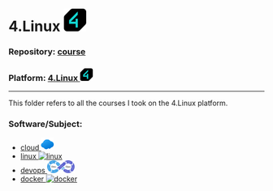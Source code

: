 # 4.Linux   <img src="https://github.com/PedroHeeger/main/blob/main/0-aux/logos/plataforma/4.linux.png" alt="4.linux" width="auto" height="45">

### Repository: [course](../)
### Platform: <a href="./">4.Linux   <img src="https://github.com/PedroHeeger/main/blob/main/0-aux/logos/plataforma/4.linux.png" alt="4.linux" width="auto" height="25"></a>

---

This folder refers to all the courses I took on the 4.Linux platform.

### Software/Subject:
- <a href="./cloud">cloud <img src="https://github.com/PedroHeeger/main/blob/main/0-aux/logos/content/cloud.png" alt="cloud" width="auto" height="25"></a>
- <a href="./linux">linux <img src="https://cdn.jsdelivr.net/gh/devicons/devicon/icons/linux/linux-original.svg" alt="linux" width="auto" height="25"></a>
- <a href="./devops">devops <img src="https://github.com/PedroHeeger/main/blob/main/0-aux/logos/content/devops.png" alt="devops" width="auto" height="25"></a>
- <a href="./docker">docker <img src="https://cdn.jsdelivr.net/gh/devicons/devicon/icons/docker/docker-original.svg" alt="docker" width="auto" height="25"></a>